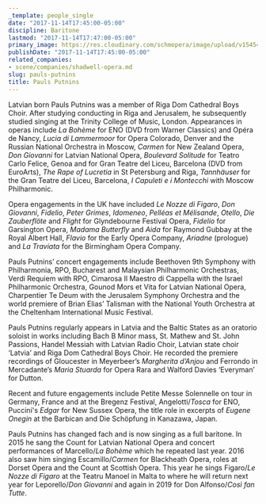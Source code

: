 ```yaml
---
_template: people_single
date: "2017-11-14T17:45:00-05:00"
discipline: Baritone
lastmod: "2017-11-14T17:47:00-05:00"
primary_image: https://res.cloudinary.com/schmopera/image/upload/v1545409169/media/webhook-uploads/1510699628038/IMG_0390_700x650.JPG.JPG
publishDate: "2017-11-14T17:45:00-05:00"
related_companies:
- scene/companies/shadwell-opera.md
slug: pauls-putnins
title: Pauls Putnins
---
```


Latvian born Pauls Putnins was a member of Riga Dom Cathedral Boys Choir. After studying conducting in Riga and Jerusalem, he subsequently studied singing at the Trinity College of Music, London. Appearances in operas include *La Bohème* for ENO (DVD from Warner Classics) and Opéra de Nancy, *Lucia di Lammermoor* for Opera Colorado, Denver and the Russian National Orchestra in Moscow, *Carmen* for New Zealand Opera, *Don Giovanni* for Latvian National Opera, *Boulevard Solitude* for Teatro Carlo Felice, Genoa and for Gran Teatre del Liceu, Barcelona (DVD from EuroArts), *The Rape of Lucretia* in St Petersburg and Riga, *Tannhäuser* for the Gran Teatre del Liceu, Barcelona, *I Capuleti e i Montecchi* with Moscow Philharmonic. 

Opera engagements in the UK have included *Le Nozze di Figaro*, *Don Giovanni*, *Fidelio*, *Peter Grimes*, *Idomeneo*, *Pelléas et Mélisande*, *Otello*, *Die Zauberflöte* and *Flight* for Glyndebourne Festival Opera, *Fidelio* for Garsington Opera, *Madama Butterfly* and *Aida* for Raymond Gubbay at the Royal Albert Hall, *Flavio* for the Early Opera Company, *Ariadne* (prologue) and *La Traviata* for the Birmingham Opera Company. 

Pauls Putnins’ concert engagements include Beethoven 9th Symphony with Philharmonia, RPO, Bucharest and Malaysian Philharmonic Orchestras, Verdi Requiem with RPO, Cimarosa Il Maestro di Cappella with the Israel Philharmonic Orchestra, Gounod Mors et Vita for Latvian National Opera, Charpentier Te Deum with the Jerusalem Symphony Orchestra and the world premiere of Brian Elias’ Talisman with the National Youth Orchestra at the Cheltenham International Music Festival. 

Pauls Putnins regularly appears in Latvia and the Baltic States as an oratorio soloist in works including Bach B Minor mass, St. Mathew and St. John Passions, Handel Messiah with Latvian Radio Choir, Latvian state choir ‘Latvia’ and Riga Dom Cathedral Boys Choir. He recorded the premiere recordings of Gloucester in Meyerbeer’s *Margherita d’Anjou* and Ferrondo in Mercadante’s *Maria Stuarda* for Opera Rara and Walford Davies ‘Everyman’ for Dutton. 

Recent and future engagements include Petite Messe Solennelle on tour in Germany, France and at the Bregenz Festival, Angelotti/*Tosca* for ENO, Puccini's *Edgar* for New Sussex Opera, the title role in excerpts of *Eugene Onegin* at the Barbican and Die Schöpfung in Kanazawa, Japan.

Pauls Putnins has changed fach and is now singing as a full baritone. In 2015 he sang the Count for Latvian National Opera and concert performances of Marcello/*La Bohème* which he repeated last year. 2016 also saw him singing Escamillo/*Carmen* for Blackheath Opera, roles at Dorset Opera and the Count at Scottish Opera. This year he sings Figaro/*Le Nozze di Figaro* at the Teatru Manoel in Malta to where he will return next year for Leporello/*Don Giovanni* and again in 2019 for Don Alfonso/*Così fan Tutte*.
